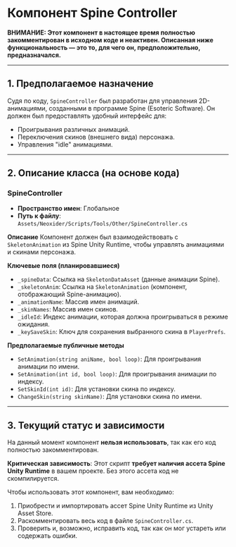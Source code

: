 # Компонент Spine Controller

**ВНИМАНИЕ: Этот компонент в настоящее время полностью закомментирован в исходном коде и неактивен. Описанная ниже функциональность — это то, для чего он, предположительно, предназначался.**

---

## 1. Предполагаемое назначение

Судя по коду, `SpineController` был разработан для управления 2D-анимациями, созданными в программе Spine (Esoteric Software). Он должен был предоставлять удобный интерфейс для:
- Проигрывания различных анимаций.
- Переключения скинов (внешнего вида) персонажа.
- Управления "idle" анимациями.

---

## 2. Описание класса (на основе кода)

### SpineController
- **Пространство имен**: Глобальное
- **Путь к файлу**: `Assets/Neoxider/Scripts/Tools/Other/SpineController.cs`

**Описание**
Компонент должен был взаимодействовать с `SkeletonAnimation` из Spine Unity Runtime, чтобы управлять анимациями и скинами персонажа.

**Ключевые поля (планировавшиеся)**
- `_spineData`: Ссылка на `SkeletonDataAsset` (данные анимации Spine).
- `_skeletonAnim`: Ссылка на `SkeletonAnimation` (компонент, отображающий Spine-анимацию).
- `_animationName`: Массив имен анимаций.
- `_skinNames`: Массив имен скинов.
- `_idleId`: Индекс анимации, которая должна проигрываться в режиме ожидания.
- `_keySaveSkin`: Ключ для сохранения выбранного скина в `PlayerPrefs`.

**Предполагаемые публичные методы**
- `SetAnimation(string aniName, bool loop)`: Для проигрывания анимации по имени.
- `SetAnimation(int id, bool loop)`: Для проигрывания анимации по индексу.
- `SetSkinId(int id)`: Для установки скина по индексу.
- `ChangeSkin(string skinName)`: Для установки скина по имени.

---

## 3. Текущий статус и зависимости

На данный момент компонент **нельзя использовать**, так как его код полностью закомментирован. 

**Критическая зависимость**: Этот скрипт **требует наличия ассета Spine Unity Runtime** в вашем проекте. Без этого ассета код не скомпилируется. 

Чтобы использовать этот компонент, вам необходимо:
1.  Приобрести и импортировать ассет Spine Unity Runtime из Unity Asset Store.
2.  Раскомментировать весь код в файле `SpineController.cs`.
3.  Проверить и, возможно, исправить код, так как он мог устареть или содержать ошибки.
